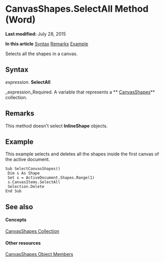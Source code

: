 
# CanvasShapes.SelectAll Method (Word)

 **Last modified:** July 28, 2015

 **In this article**
 [Syntax](#sectionSection0)
 [Remarks](#sectionSection1)
 [Example](#sectionSection2)


Selects all the shapes in a canvas.


## Syntax
<a name="sectionSection0"> </a>

 _expression_. **SelectAll**

 _expression_Required. A variable that represents a  ** [CanvasShapes](f4b37915-7fde-2a21-0df0-fc3c97983900.md)** collection.


## Remarks
<a name="sectionSection1"> </a>

This method doesn't select  **InlineShape** objects.


## Example
<a name="sectionSection2"> </a>

This example selects and deletes all the shapes inside the first canvas of the active document.


```
Sub SelectCanvasShapes() 
 Dim s As Shape 
 Set s = ActiveDocument.Shapes.Range(1) 
 s.CanvasItems.SelectAll 
 Selection.Delete 
End Sub
```


## See also
<a name="sectionSection2"> </a>


#### Concepts


 [CanvasShapes Collection](f4b37915-7fde-2a21-0df0-fc3c97983900.md)
#### Other resources


 [CanvasShapes Object Members](77b4d2f5-0ced-82ec-68ee-895c398d0c9f.md)
